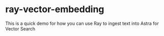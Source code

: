 # ray-vector-embedding
This is a quick demo for how you can use Ray to ingest text into Astra for Vector Search

